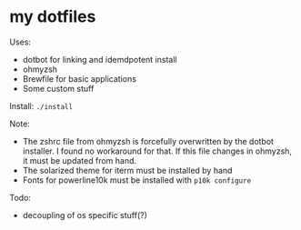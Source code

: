 # my dotfiles
Uses:
* dotbot for linking and idemdpotent install
* ohmyzsh 
* Brewfile for basic applications
* Some custom stuff

Install: `./install`

Note:
* The zshrc file from ohmyzsh is forcefully overwritten by the dotbot installer. I found no workaround for that. If this file changes in ohmyzsh, it must be updated from hand. 
* The solarized theme for iterm must be installed by hand
* Fonts for powerline10k must be installed with `p10k configure`

Todo:

* decoupling of os specific stuff(?)